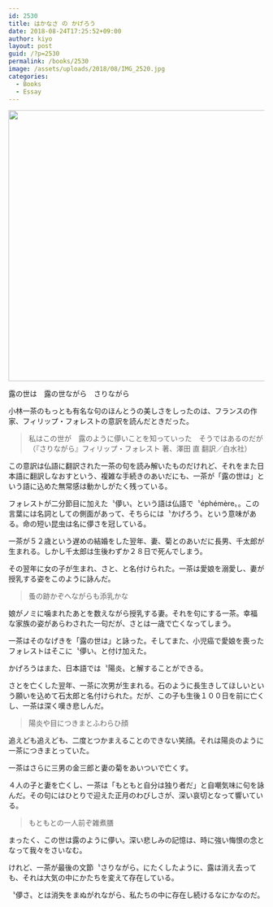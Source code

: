 ```yaml
---
id: 2530
title: はかなさ の かげろう
date: 2018-08-24T17:25:52+09:00
author: kiyo
layout: post
guid: /?p=2530
permalink: /books/2530
image: /assets/uploads/2018/08/IMG_2520.jpg
categories:
  - Books
  - Essay
---
```

<img src="{{ '/assets/uploads/2018/08/IMG_2520.jpg' | relative_url }}" class="alignnone size-full wp-image-2531" height="533" alt="" width="800" srcset="{{ '/assets/uploads/2018/08/IMG_2520.jpg' | relative_url }} 800w, {{ '/assets/uploads/2018/08/IMG_2520-300x200.jpg' | relative_url }} 300w, {{ '/assets/uploads/2018/08/IMG_2520-768x512.jpg' | relative_url }} 768w" sizes="(max-width: 800px) 100vw, 800px" />

露の世は　露の世ながら　さりながら

小林一茶のもっとも有名な句のほんとうの美しさをしったのは、フランスの作家、フィリップ・フォレストの意訳を読んだときだった。

> 私はこの世が　露のように儚いことを知っていった　そうではあるのだが  
> （『さりながら』フィリップ・フォレスト 著、澤田 直 翻訳／白水社）

この意訳は仏語に翻訳された一茶の句を読み解いたものだけれど、それをまた日本語に翻訳しなおすという、複雑な手続きのあいだにも、一茶が「露の世は」という語に込めた無常感は動かしがたく残っている。

フォレストが二分節目に加えた〝儚い〟という語は仏語で〝éphémère〟。この言葉には名詞としての側面があって、そちらには〝かげろう〟という意味がある。命の短い昆虫は名に儚さを冠している。

一茶が５２歳という遅めの結婚をした翌年、妻、菊とのあいだに長男、千太郎が生まれる。しかし千太郎は生後わずか２８日で死んでしまう。

その翌年に女の子が生まれ、さと、と名付けられた。一茶は愛娘を溺愛し、妻が授乳する姿をこのように詠んだ。

> 蚤の跡かぞへながらも添乳かな

娘がノミに噛まれたあとを数えながら授乳する妻。それを句にする一茶。幸福な家族の姿があらわされた一句だが、さとは一歳で亡くなってしまう。

一茶はそのなげきを「露の世は」と詠った。そしてまた、小児癌で愛娘を喪ったフォレストはそこに〝儚い〟と付け加えた。

かげろうはまた、日本語では〝陽炎〟と解することができる。

さとを亡くした翌年、一茶に次男が生まれる。石のように長生きしてほしいという願いを込めて石太郎と名付けられた。だが、この子も生後１００日を前に亡くし、一茶は深く嘆き悲しんだ。

> 陽炎や目につきまとふわらひ顔

追えども追えども、二度とつかまえることのできない笑顔。それは陽炎のように一茶につきまとっていた。

一茶はさらに三男の金三郎と妻の菊をあいついで亡くす。

４人の子と妻を亡くし、一茶は「もともと自分は独り者だ」と自嘲気味に句を詠んだ。その句にはひとりで迎えた正月のわびしさが、深い哀切となって響いている。

> もともとの一人前ぞ雑煮膳

まったく、この世は露のように儚い。深い悲しみの記憶は、時に強い悔恨の念となって我々をさいなむ。

けれど、一茶が最後の文節〝さりながら〟にたくしたように、露は消え去っても、それは大気の中にかたちを変えて存在している。

〝儚さ〟とは消失をまぬがれながら、私たちの中に存在し続けるなにかなのだ。